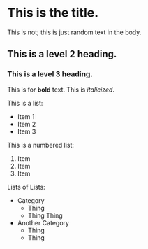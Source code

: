 # This is the title.

This is not; this is just random text in the body.

## This is a level 2 heading.
### This is a level 3 heading.
This is for **bold** text.
This is *italicized*.

This is a list:
- Item 1
- Item 2
- Item 3

This is a numbered list:
1. Item
2. Item
3. Item

Lists of Lists:
- Category
  - Thing
  - Thing
  Thing
- Another Category
  - Thing
  - Thing
